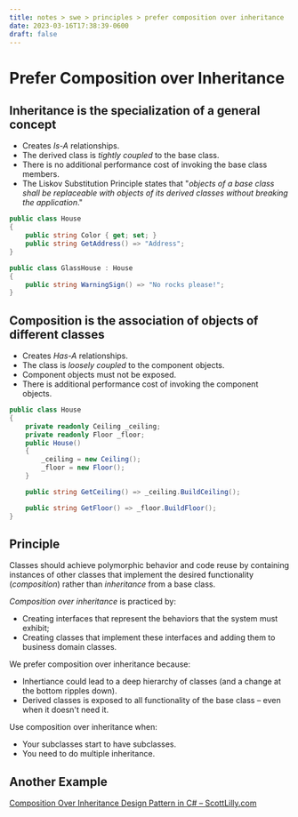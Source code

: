 ```yaml
---
title: notes > swe > principles > prefer composition over inheritance
date: 2023-03-16T17:38:39-0600
draft: false
---
```

# Prefer Composition over Inheritance
## Inheritance is the specialization of a general concept
- Creates *Is-A* relationships.
- The derived class is *tightly coupled* to the base class.
- There is no additional performance cost of invoking the base class members.
- The Liskov Substitution Principle states that "*objects of a base class shall be replaceable with objects of its derived classes without breaking the application*."

```cs
public class House 
{
    public string Color { get; set; }
    public string GetAddress() => "Address";
}

public class GlassHouse : House 
{
    public string WarningSign() => "No rocks please!";
}
```

## Composition is the association of objects of different classes
- Creates *Has-A* relationships.
- The class is *loosely coupled* to the component objects.
- Component objects must not be exposed.
- There is additional performance cost of invoking the component objects.

```cs
public class House 
{
    private readonly Ceiling _ceiling;
    private readonly Floor _floor;
    public House() 
    {
        _ceiling = new Ceiling();
        _floor = new Floor();
    }

    public string GetCeiling() => _ceiling.BuildCeiling();

    public string GetFloor() => _floor.BuildFloor();
}
```

## Principle
Classes should achieve polymorphic behavior and code reuse by containing instances of other classes that implement the desired functionality (*composition*) rather than *inheritance* from a base class.

*Composition over inheritance* is practiced by:
- Creating interfaces that represent the behaviors that the system must exhibit;
- Creating classes that implement these interfaces and adding them to business domain classes.

We prefer composition over inheritance because:
- Inhertiance could lead to a deep hierarchy of classes (and a change at the bottom ripples down).
- Derived classes is exposed to all functionality of the base class – even when it doesn't need it.

Use composition over inheritance when:
- Your subclasses start to have subclasses.
- You need to do multiple inheritance.

## Another Example
[Composition Over Inheritance Design Pattern in C# – ScottLilly.com](https://scottlilly.com/c-design-patterns-composition-over-inheritance/)
